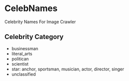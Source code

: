# CelebNames
Celebrity Names For Image Crawler

## Celebrity Category
- businessman
- literal_arts
- politican
- scientist
- star: anchor, sportsman, musician, actor, director, singer
- unclassified


